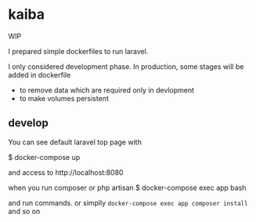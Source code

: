 # kaiba

WIP

I prepared simple dockerfiles to run laravel.


I only considered development phase.
In production, some stages will be added in dockerfile
 - to remove data which are required only in devlopment
 - to make volumes persistent

## develop
You can see default laravel top page with

$ docker-compose up

and access to http://localhost:8080

when you run composer or php artisan
$ docker-compose exec app bash

and run commands.
or simplly `docker-compose exec app composer install`  and so on
